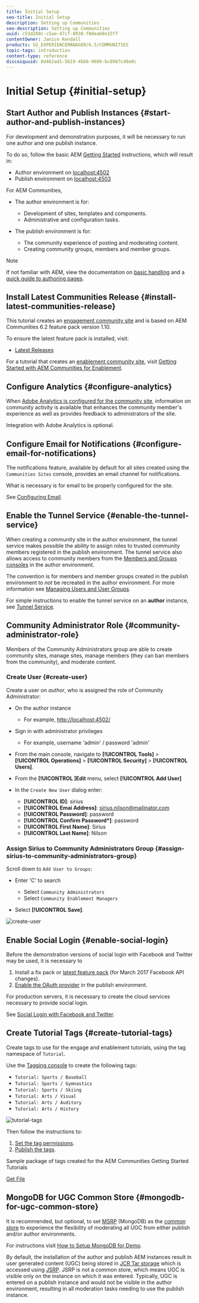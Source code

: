 ```yaml
---
title: Initial Setup
seo-title: Initial Setup
description: Setting up Communities
seo-description: Setting up Communities
uuid: c53d280c-c5ae-47cf-8038-f0dea68e15ff
contentOwner: Janice Kendall
products: SG_EXPERIENCEMANAGER/6.5/COMMUNITIES
topic-tags: introduction
content-type: reference
discoiquuid: 0d462ad1-5619-4bb6-9609-bc8987c40a0c
---
```


# Initial Setup {#initial-setup}

## Start Author and Publish Instances {#start-author-and-publish-instances}

For development and demonstration purposes, it will be necessary to run one author and one publish instance.

To do so, follow the basic AEM [Getting Started](../../help/sites-deploying/deploy.md#getting-started) instructions, which will result in:

* Author environment on [localhost:4502](http://localhost:4502/)
* Publish environment on [localhost:4503](http://localhost:4503/)

For AEM Communities,

* The author environment is for:

  * Development of sites, templates and components.
  * Administrative and configuration tasks.

* The publish environment is for:

  * The community experience of posting and moderating content.
  * Creating community groups, members and member groups.

>[!NOTE]
 >
 >If not familiar with AEM, view the documentation on [basic handling](../../help/sites-authoring/basic-handling.md) and a [quick guide to authoring pages](../../help/sites-authoring/qg-page-authoring.md).
 >

## Install Latest Communities Release {#install-latest-communities-release}

This tutorial creates an [engagement community site](overview.md#engagement-community) and is based on AEM Communities 6.2 feature pack version 1.10.

To ensure the latest feature pack is installed, visit:

* [Latest Releases](deploy-communities.md#latest-releases)

For a tutorial that creates an [enablement community site](overview.md#enablement-community), visit [Getting Started with AEM Communities for Enablement](getting-started-enablement.md).

## Configure Analytics {#configure-analytics}

When [Adobe Analytics is configured for the community site](analytics.md), information on community activity is available that enhances the community member's experience as well as provides feedback to administrators of the site.

Integration with Adobe Analytics is optional.

## Configure Email for Notifications {#configure-email-for-notifications}

The notifications feature, available by default for all sites created using the `Communities Sites` console, provides an email channel for notifications.

What is necessary is for email to be properly configured for the site.

See [Configuring Email](email.md).

## Enable the Tunnel Service {#enable-the-tunnel-service}

When creating a community site in the author environment, the tunnel service makes possible the ability to assign roles to trusted community members registered in the publish environment. The tunnel service also allows access to community members from the [Members and Groups consoles](members.md) in the author environment.

The convention is for members and member groups created in the publish environment to *not* be recreated in the author environment. For more information see [Managing Users and User Groups](users.md).

For simple instructions to enable the tunnel service on an **author** instance, see [Tunnel Service](deploy-communities.md#tunnel-service-on-author).

## Community Administrator Role {#community-administrator-role}

Members of the Community Administrators group are able to create community sites, manage sites, manage members (they can ban members from the community), and moderate content.

### Create User {#create-user}

Create a user on *author*, who is assigned the role of Community Administrator:

* On the author instance

  * For example, [http://localhost:4502/](http://localhost:4503/)

* Sign in with administrator privileges

  * For example, username 'admin' / password 'admin'

* From the main console, navigate to **[!UICONTROL Tools]** > **[!UICONTROL Operations]** > **[!UICONTROL Security]** > **[!UICONTROL Users]**.
* From the **[!UICONTROL ]Edit** menu, select **[!UICONTROL Add User]**

* In the `Create New User` dialog enter:

  * **[!UICONTROL ID]**: sirius
  * **[!UICONTROL Emai Address]**: sirius.nilson@mailinator.com
  * **[!UICONTROL Password]**: password
  * **[!UICONTROL Confirm Password&ast;]**: password
  * **[!UICONTROL First Name]**: Sirius
  * **[!UICONTROL Last Name]**: Nilson

### Assign Sirius to Community Administrators Group {#assign-sirius-to-community-administrators-group}

Scroll down to `Add User to Groups`:

* Enter 'C' to search

  * Select `Community Administrators`
  * Select `Community Enablement Managers`

* Select **[!UICONTROL Save]**.

![create-user](assets/create-user.png)

## Enable Social Login {#enable-social-login}

Before the demonstration versions of social login with Facebook and Twitter may be used, it is necessary to

1. Install a fix pack or [latest feature pack](deploy-communities.md#latestfeaturepack) (for March 2017 Facebook API changes).
1. [Enable the OAuth provider](social-login.md#adobe-granite-oauth-authentication-handler) in the publish environment.

For production servers, it is necessary to create the cloud services necessary to provide social login.

See [Social Login with Facebook and Twitter](social-login.md).

## Create Tutorial Tags {#create-tutorial-tags}

Create tags to use for the engage and enablement tutorials, using the tag namespace of `Tutorial`.

Use the [Tagging console](../../help/sites-administering/tags.md#tagging-console) to create the following tags:

* `Tutorial: Sports / Baseball`
* `Tutorial: Sports / Gymnastics`
* `Tutorial: Sports / Skiing`
* `Tutorial: Arts / Visual`
* `Tutorial: Arts / Auditory`
* `Tutorial: Arts / History`

![tutorial-tags](assets/tutorial-tags.png)

Then follow the instructions to:

1. [Set the tag permissions](../../help/sites-administering/tags.md#setting-tag-permissions).
1. [Publish the tags](../../help/sites-administering/tags.md#publishing-tags).

Sample package of tags created for the AEM Communities Getting Started Tutorials

[Get File](assets/tutorial_tags-v63.zip)

## MongoDB for UGC Common Store {#mongodb-for-ugc-common-store}

It is recommended, but optional, to set [MSRP](msrp.md) (MongoDB) as the [common store](working-with-srp.md) to experience the flexibility of moderating all UGC from either publish and/or author environments.

For instructions visit [How to Setup MongoDB for Demo](demo-mongo.md).

By default, the installation of the author and publish AEM instances result in user generated content (UGC) being stored in [JCR Tar storage](../../help/sites-deploying/platform.md) which is accessed using [JSRP](jsrp.md). JSRP is not a common store, which means UGC is visible only on the instance on which it was entered. Typically, UGC is entered on a publish instance and would not be visible in the author environment, resulting in all moderation tasks needing to use the publish instance.